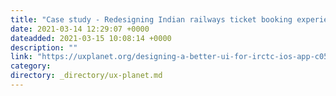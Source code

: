 ```yaml
---
title: "Case study - Redesigning Indian railways ticket booking experience"
date: 2021-03-14 12:29:07 +0000
dateadded: 2021-03-15 10:08:14 +0000
description: ""
link: "https://uxplanet.org/designing-a-better-ui-for-irctc-ios-app-c05444929da3?source=rss----819cc2aaeee0---4"
category:
directory: _directory/ux-planet.md
---
```

